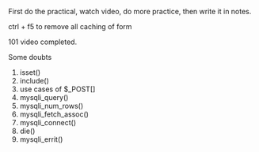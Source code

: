 First do the practical, watch video, do more practice, then write it in notes.

ctrl + f5 to remove all caching of form

101 video completed.

Some doubts

1. isset()
2. include()
3. use cases of $\_POST[]
4. mysqli_query()
5. mysqli_num_rows()
6. mysqli_fetch_assoc()
7. mysqli_connect()
8. die()
9. mysqli_errit()
